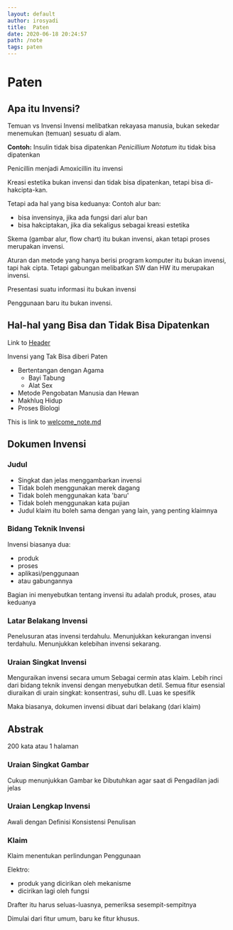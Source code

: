 ```yaml
---
layout: default
author: irosyadi
title:  Paten
date: 2020-06-18 20:24:57
path: /note
tags: paten
---
```


# Paten

## Apa itu Invensi?
Temuan vs Invensi
Invensi melibatkan rekayasa manusia, bukan sekedar menemukan (temuan) sesuatu di alam.

**Contoh:**
Insulin tidak bisa dipatenkan
*Penicillium Notatum* itu tidak bisa dipatenkan

Penicillin menjadi Amoxicillin itu invensi

Kreasi estetika bukan invensi dan tidak bisa dipatenkan, tetapi bisa di-hakcipta-kan.

Tetapi ada hal yang bisa keduanya:
Contoh alur ban:
- bisa invensinya, jika ada fungsi dari alur ban
- bisa hakciptakan, jika dia sekaligus sebagai kreasi estetika

Skema (gambar alur, flow chart) itu bukan invensi, akan tetapi proses merupakan invensi.

Aturan dan metode yang hanya berisi program komputer itu bukan invensi, tapi hak cipta.
Tetapi gabungan melibatkan SW dan HW itu merupakan invensi.

Presentasi suatu informasi itu bukan invensi

Penggunaan baru itu bukan invensi.

## Hal-hal yang Bisa dan Tidak Bisa Dipatenkan

Link to [Header](#toc_0)




Invensi yang Tak Bisa diberi Paten
- Bertentangan dengan Agama
  - Bayi Tabung
  - Alat Sex
- Metode Pengobatan Manusia dan Hewan
- Makhluq Hidup
- Proses Biologi 


This is link to [welcome_note.md](welcome_note.md)


## Dokumen Invensi

### Judul
- Singkat dan jelas menggambarkan invensi
- Tidak boleh menggunakan merek dagang
- Tidak boleh menggunakan kata 'baru'
- Tidak boleh menggunakan kata pujian
- Judul klaim itu boleh sama dengan yang lain, yang penting klaimnya

### Bidang Teknik Invensi
Invensi biasanya dua:
- produk
- proses
- aplikasi/penggunaan
- atau gabungannya

Bagian ini menyebutkan tentang invensi itu adalah produk, proses, atau keduanya

### Latar Belakang Invensi
Penelusuran atas invensi terdahulu.
Menunjukkan kekurangan invensi terdahulu.
Menunjukkan kelebihan invensi sekarang.

### Uraian Singkat Invensi
Menguraikan invensi secara umum
Sebagai cermin atas klaim.
Lebih rinci dari bidang teknik invensi dengan menyebutkan detil.
Semua fitur esensial diuraikan di urain singkat: konsentrasi, suhu dll.
Luas ke spesifik

Maka biasanya, dokumen invensi dibuat dari belakang (dari klaim)

## Abstrak
200 kata atau 1 halaman

### Uraian Singkat Gambar
Cukup menunjukkan Gambar ke
Dibutuhkan agar saat di Pengadilan jadi jelas

### Uraian Lengkap Invensi
Awali dengan Definisi
Konsistensi Penulisan


### Klaim
Klaim menentukan perlindungan
Penggunaan 

Elektro:
- produk yang dicirikan oleh mekanisme
- dicirikan lagi oleh fungsi

Drafter itu harus seluas-luasnya, pemeriksa sesempit-sempitnya

Dimulai dari fitur umum, baru ke fitur khusus.